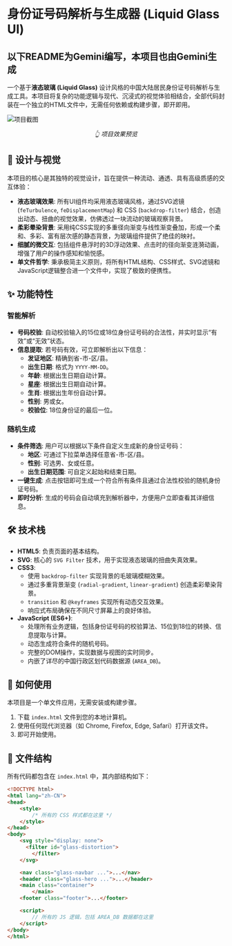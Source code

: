 # 身份证号码解析与生成器 (Liquid Glass UI)

## 以下README为Gemini编写，本项目也由Gemini生成

一个基于**液态玻璃 (Liquid Glass)** 设计风格的中国大陆居民身份证号码解析与生成工具。本项目将复杂的功能逻辑与现代、沉浸式的视觉体验相结合，全部代码封装在一个独立的HTML文件中，无需任何依赖或构建步骤，即开即用。

![项目截图](https://pub-681fd15ba1da46678479fcb69a8fc7a6.r2.dev/preview.png)
*<p align="center">👆 项目效果预览</p>*

## 🎨 设计与视觉

本项目的核心是其独特的视觉设计，旨在提供一种流动、通透、具有高级质感的交互体验：

* **液态玻璃效果**: 所有UI组件均采用液态玻璃风格，通过SVG滤镜 (`feTurbulence`, `feDisplacementMap`) 和 CSS (`backdrop-filter`) 结合，创造出动态、扭曲的视觉效果，仿佛透过一块流动的玻璃观察背景。
* **柔彩晕染背景**: 采用纯CSS实现的多重径向渐变与线性渐变叠加，形成一个柔和、多彩、富有层次感的静态背景，为玻璃组件提供了绝佳的映衬。
* **细腻的微交互**: 包括组件悬浮时的3D浮动效果、点击时的径向渐变涟漪动画，增强了用户的操作感知和愉悦感。
* **单文件哲学**: 秉承极简主义原则，将所有HTML结构、CSS样式、SVG滤镜和JavaScript逻辑整合进一个文件中，实现了极致的便携性。

## ✨ 功能特性

### 智能解析

* **号码校验**: 自动校验输入的15位或18位身份证号码的合法性，并实时显示“有效”或“无效”状态。
* **信息提取**: 若号码有效，可立即解析出以下信息：
    * **发证地区**: 精确到省-市-区/县。
    * **出生日期**: 格式为 `YYYY-MM-DD`。
    * **年龄**: 根据出生日期自动计算。
    * **星座**: 根据出生日期自动计算。
    * **生肖**: 根据出生年份自动计算。
    * **性别**: 男或女。
    * **校验位**: 18位身份证的最后一位。

### 随机生成

* **条件筛选**: 用户可以根据以下条件自定义生成新的身份证号码：
    * **地区**: 可通过下拉菜单选择任意省-市-区/县。
    * **性别**: 可选男、女或任意。
    * **出生日期范围**: 可自定义起始和结束日期。
* **一键生成**: 点击按钮即可生成一个符合所有条件且通过合法性校验的随机身份证号码。
* **即时分析**: 生成的号码会自动填充到解析器中，方便用户立即查看其详细信息。

## 🛠️ 技术栈

* **HTML5**: 负责页面的基本结构。
* **SVG**: 核心的 `SVG Filter` 技术，用于实现液态玻璃的扭曲失真效果。
* **CSS3**:
    * 使用 `backdrop-filter` 实现背景的毛玻璃模糊效果。
    * 通过多重背景渐变 (`radial-gradient`, `linear-gradient`) 创造柔彩晕染背景。
    * `transition` 和 `@keyframes` 实现所有动态交互效果。
    * 响应式布局确保在不同尺寸屏幕上的良好体验。
* **JavaScript (ES6+)**:
    * 处理所有业务逻辑，包括身份证号码的校验算法、15位到18位的转换、信息提取与计算。
    * 动态生成符合条件的随机号码。
    * 完整的DOM操作，实现数据与视图的实时同步。
    * 内嵌了详尽的中国行政区划代码数据源 (`AREA_DB`)。

## 🚀 如何使用

本项目是一个单文件应用，无需安装或构建步骤。

1.  下载 `index.html` 文件到您的本地计算机。
2.  使用任何现代浏览器（如 Chrome, Firefox, Edge, Safari）打开该文件。
3.  即可开始使用。

## 📄 文件结构

所有代码都包含在 `index.html` 中，其内部结构如下：

```html
<!DOCTYPE html>
<html lang="zh-CN">
<head>
    <style>
        /* 所有的 CSS 样式都在这里 */
    </style>
</head>
<body>
    <svg style="display: none">
      <filter id="glass-distortion">
        </filter>
    </svg>

    <nav class="glass-navbar ...">...</nav>
    <header class="glass-hero ...">...</header>
    <main class="container">
        </main>
    <footer class="footer">...</footer>

    <script>
        // 所有的 JS 逻辑，包括 AREA_DB 数据都在这里
    </script>
</body>
</html>
